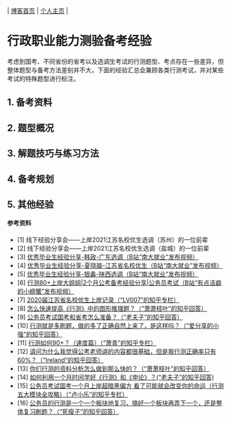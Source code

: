 | [博客首页](https://njubroccoli.github.io/blog/) | [个人主页](https://njubroccoli.github.io/) |

# 行政职业能力测验备考经验

考虑到国考、不同省份的省考以及选调生考试的行测题型、考点存在一些差异，但整体题型与备考方法差别并不大，下面的经验汇总会兼顾各类行测考试，并对某些考试的特殊题型进行标注。

## 1. 备考资料



## 2. 题型概况

## 3. 解题技巧与练习方法

## 4. 备考规划

## 5. 其他经验

#### 参考资料


- [1] 线下经验分享会——上岸2021江苏名校优生选调（苏州）的一位前辈
- [2] 线下经验分享会——上岸2021江苏名校优生选调（盐城）的一位前辈
- [3] [优秀毕业生经验分享-韩政-广东选调（B站“南大就业”发布视频）](https://www.bilibili.com/video/BV1op4y1S7BR)
- [4] [优秀毕业生经验分享-夏晓璇-江苏省名校优生（B站“南大就业”发布视频）](https://www.bilibili.com/video/BV1mp4y1S76K)
- [5] [优秀毕业生经验分享-银鑫-陕西选调（B站“南大就业”发布视频）](https://www.bilibili.com/video/BV1qz4y197a6)
- [6] [行测80+上岸大姐姐\|2个月公考备考经验分享\|公务员考试（B站“有点洁癖的小螃蟹”发布视频）](https://www.bilibili.com/video/BV1rT4y1G72G)
- [7] [2020届江苏省名校优生上岸记录（“LV007”的知乎专栏）](https://zhuanlan.zhihu.com/p/172465705)
- [8] [怎么快速提高《行测》中的图形推理题？（“萧萧枝叶”的知乎回答）](https://www.zhihu.com/question/300875689/answer/990197715)
- [9] [公务员考试国考和省考怎么准备？（“老夫子”的知乎回答）](https://www.zhihu.com/question/297357354/answer/604159707)
- [10] [行测就是多刷题，做的多了正确自然上来了，是这样吗？（“爱分享的小强”的知乎回答）](https://www.zhihu.com/question/371548342/answer/1242730772)
- [11] [行测如何90+？（速度篇）（“萧青”的知乎专栏）](https://zhuanlan.zhihu.com/p/48575741)
- [12] [请问为什么我觉得公考老师讲的内容都很基础，但是我行测正确率只有60%？（“Ireland“的知乎回答）](https://www.zhihu.com/question/407096765/answer/1516744265)
- [13] [你们行测的资料分析怎么做到那么快的？（“萧萧枝叶”的知乎回答）](https://www.zhihu.com/question/51419155/answer/1165238223)
- [14] [如何利用一个月时间学好《行测》和《申论》？(“老夫子”的知乎回答)](https://www.zhihu.com/question/29547043/answer/683768687)
- [15] [公务员考试国考一个月上岸超暗黑偏方 看了可能就会改变你的命运（行测五大模块全攻略）（“卢小乐”的知乎专栏）](https://zhuanlan.zhihu.com/p/110097786)
- [16] [公务员的行测是一个一个板块地复习，搞好一个板块再弄下一个，还是整体复习刷题？（“死瘦子”的知乎回答）](https://www.zhihu.com/question/277167935/answer/1631518311)
